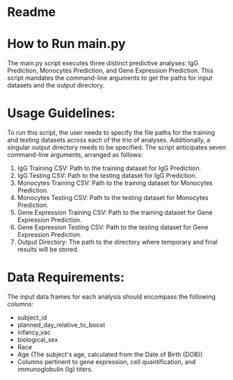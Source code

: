 # Readme

# How to Run main.py
The main.py script executes three distinct predictive analyses: IgG Prediction, Monocytes Prediction, and Gene Expression Prediction. This script mandates the command-line arguments to get the paths for input datasets and the output directory.

# Usage Guidelines:
To run this script, the user needs to specify the file paths for the training and testing datasets across each of the trio of analyses. Additionally, a singular output directory needs to be specified. The script anticipates seven command-line arguments, arranged as follows:

1. IgG Training CSV: Path to the training dataset for IgG Prediction.
2. IgG Testing CSV: Path to the testing dataset for IgG Prediction.
3. Monocytes Training CSV: Path to the training dataset for Monocytes Prediction.
4. Monocytes Testing CSV: Path to the testing dataset for Monocytes Prediction.
5. Gene Expression Training CSV: Path to the training dataset for Gene Expression Prediction.
6. Gene Expression Testing CSV: Path to the testing dataset for Gene Expression Prediction.
7. Output Directory: The path to the directory where temporary and final results will be stored.

# Data Requirements:
The input data frames for each analysis should encompass the following columns:
- subject_id
- planned_day_relative_to_boost
- infancy_vac
- biological_sex
- Race
- Age (The subject's age, calculated from the Date of Birth (DOB))
- Columns pertinent to gene expression, cell quantification, and immunoglobulin (Ig) titers.
